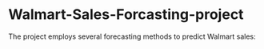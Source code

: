 # Walmart-Sales-Forcasting-project
The project employs several forecasting methods to predict Walmart sales:
